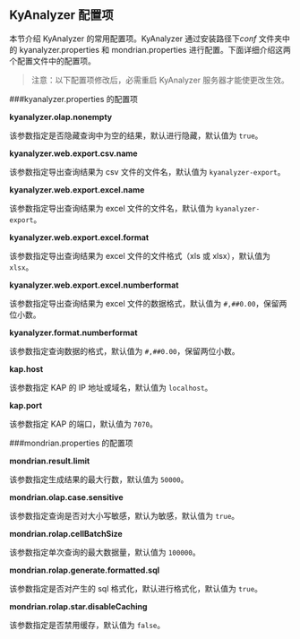 ## KyAnalyzer 配置项

本节介绍 KyAnalyzer 的常用配置项。KyAnalyzer 通过安装路径下*conf* 文件夹中的 kyanalyzer.properties 和 mondrian.properties 进行配置。下面详细介绍这两个配置文件中的配置项。

> 注意：以下配置项修改后，必需重启 KyAnalyzer 服务器才能使更改生效。

###kyanalyzer.properties 的配置项

**kyanalyzer.olap.nonempty**

该参数指定是否隐藏查询中为空的结果，默认进行隐藏，默认值为 `true`。

**kyanalyzer.web.export.csv.name**

该参数指定导出查询结果为 csv 文件的文件名，默认值为 `kyanalyzer-export`。

**kyanalyzer.web.export.excel.name**

该参数指定导出查询结果为 excel 文件的文件名，默认值为 `kyanalyzer-export`。

**kyanalyzer.web.export.excel.format**

该参数指定导出查询结果为 excel 文件的文件格式（xls 或 xlsx），默认值为 `xlsx`。

**kyanalyzer.web.export.excel.numberformat**

该参数指定导出查询结果为 excel 文件的数据格式，默认值为 `#,##0.00`，保留两位小数。

**kyanalyzer.format.numberformat**

该参数指定查询数据的格式，默认值为 `#,##0.00`，保留两位小数。

**kap.host**

该参数指定 KAP 的 IP 地址或域名，默认值为 `localhost`。

**kap.port**

该参数指定 KAP 的端口，默认值为 `7070`。

###mondrian.properties 的配置项

**mondrian.result.limit**

该参数指定生成结果的最大行数，默认值为 `50000`。

**mondrian.olap.case.sensitive**

该参数指定查询是否对大小写敏感，默认为敏感，默认值为 `true`。

 **mondrian.rolap.cellBatchSize**

该参数指定单次查询的最大数据量，默认值为 `100000`。

 **mondrian.rolap.generate.formatted.sql**

该参数指定是否对产生的 sql 格式化，默认进行格式化，默认值为 `true`。

**mondrian.rolap.star.disableCaching**

该参数指定是否禁用缓存，默认值为 `false`。



